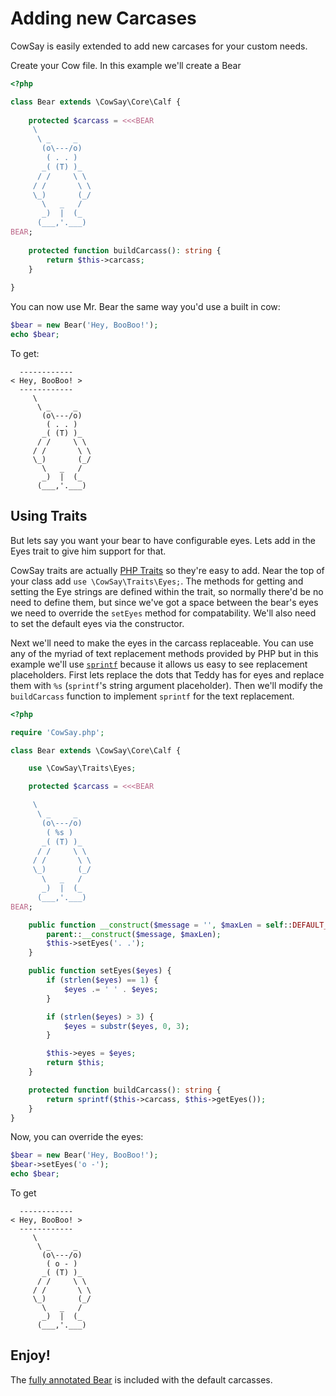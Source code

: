 # Adding new Carcases

CowSay is easily extended to add new carcases for your custom needs.

Create your Cow file. In this example we'll create a Bear

```php
<?php

class Bear extends \CowSay\Core\Calf {
	
	protected $carcass = <<<BEAR
     \
      \ _     _
       (o\---/o)
        ( . . )
       _( (T) )_
      / /     \ \
     / /       \ \
     \_)       (_/
       \   _   /
       _)  |  (_
      (___,'.___)
BEAR;
	
	protected function buildCarcass(): string {
		return $this->carcass;
	}
	
}
```

You can now use Mr. Bear the same way you'd use a built in cow:

```php
$bear = new Bear('Hey, BooBoo!');
echo $bear;
```

To get:

```
  ------------
< Hey, BooBoo! >
  ------------
     \
      \ _     _
       (o\---/o)
        ( . . )
       _( (T) )_
      / /     \ \
     / /       \ \
     \_)       (_/
       \   _   /
       _)  |  (_
      (___,'.___)
```

## Using Traits

But lets say you want your bear to have configurable eyes. Lets add in the Eyes trait to give him support for that. 

CowSay traits are actually [PHP Traits](http://php.net/traits) so they're easy to add. Near the top of your class add `use \CowSay\Traits\Eyes;`. The methods for getting and setting the Eye strings are defined within the trait, so normally there'd be no need to define them, but since we've got a space between the bear's eyes we need to override the `setEyes` method for compatability. We'll also need to set the default eyes via the constructor.

Next we'll need to make the eyes in the carcass replaceable. You can use any of the myriad of text replacement methods provided by PHP but in this example we'll use [`sprintf`](http://php.net/sprintf) because it allows us easy to see replacement placeholders. First lets replace the dots that Teddy has for eyes and replace them with `%s` (`sprintf`'s string argument placeholder). Then we'll modify the `buildCarcass` function to implement `sprintf` for the text replacement. 

```php
<?php

require 'CowSay.php';

class Bear extends \CowSay\Core\Calf {

	use \CowSay\Traits\Eyes;

	protected $carcass = <<<BEAR

     \
      \ _     _
       (o\---/o)
        ( %s )
       _( (T) )_
      / /     \ \
     / /       \ \
     \_)       (_/
       \   _   /
       _)  |  (_
      (___,'.___)
BEAR;

	public function __construct($message = '', $maxLen = self::DEFAULT_MAX_LEN) {
		parent::__construct($message, $maxLen);
		$this->setEyes('. .');
	}

	public function setEyes($eyes) {
		if (strlen($eyes) == 1) {
			$eyes .= ' ' . $eyes;
		}

		if (strlen($eyes) > 3) {
			$eyes = substr($eyes, 0, 3);
		}

		$this->eyes = $eyes;
		return $this;
	}

	protected function buildCarcass(): string {
		return sprintf($this->carcass, $this->getEyes());
	}
}
```

Now, you can override the eyes:

```php
$bear = new Bear('Hey, BooBoo!');
$bear->setEyes('o -');
echo $bear;
```

To get

```
  ------------
< Hey, BooBoo! >
  ------------
     \
      \ _     _
       (o\---/o)
        ( o - )
       _( (T) )_
      / /     \ \
     / /       \ \
     \_)       (_/
       \   _   /
       _)  |  (_
      (___,'.___)
```

## Enjoy!

The [fully annotated Bear](../src/Carcases/Bear.php) is included with the default carcasses.
